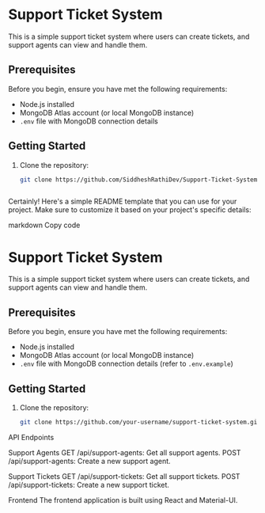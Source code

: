 # Support Ticket System

This is a simple support ticket system where users can create tickets, and support agents can view and handle them.

## Prerequisites

Before you begin, ensure you have met the following requirements:

- Node.js installed
- MongoDB Atlas account (or local MongoDB instance)
- `.env` file with MongoDB connection details

## Getting Started

1. Clone the repository:

   ```bash
   git clone https://github.com/SiddheshRathiDev/Support-Ticket-System.git


   
Certainly! Here's a simple README template that you can use for your project. Make sure to customize it based on your project's specific details:

markdown
Copy code
# Support Ticket System

This is a simple support ticket system where users can create tickets, and support agents can view and handle them.

## Prerequisites

Before you begin, ensure you have met the following requirements:

- Node.js installed
- MongoDB Atlas account (or local MongoDB instance)
- `.env` file with MongoDB connection details (refer to `.env.example`)

## Getting Started

1. Clone the repository:

   ```bash
   git clone https://github.com/your-username/support-ticket-system.git

API Endpoints

Support Agents
GET /api/support-agents: Get all support agents.
POST /api/support-agents: Create a new support agent.

Support Tickets
GET /api/support-tickets: Get all support tickets.
POST /api/support-tickets: Create a new support ticket.

Frontend
The frontend application is built using React and Material-UI.
